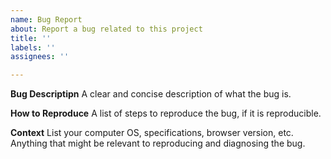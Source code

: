 ```yaml
---
name: Bug Report
about: Report a bug related to this project
title: ''
labels: ''
assignees: ''

---
```


**Bug Descriptipn**
A clear and concise description of what the bug is.

**How to Reproduce**
A list of steps to reproduce the bug, if it is reproducible. 

**Context**
List your computer OS, specifications, browser version, etc. Anything that might be relevant to reproducing and diagnosing the bug.
